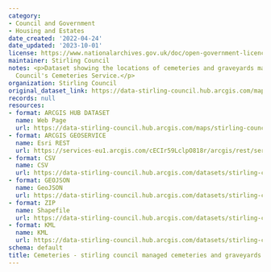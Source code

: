 ```yaml
---
category:
- Council and Government
- Housing and Estates
date_created: '2022-04-24'
date_updated: '2023-10-01'
license: https://www.nationalarchives.gov.uk/doc/open-government-licence/version/3/
maintainer: Stirling Council
notes: <p>Dataset showing the locations of cemeteries and graveyards managed by Stirling
  Council's Cemeteries Service.</p>
organization: Stirling Council
original_dataset_link: https://data-stirling-council.hub.arcgis.com/maps/stirling-council::cemeteries-stirling-council-managed-cemeteries-and-graveyards
records: null
resources:
- format: ARCGIS HUB DATASET
  name: Web Page
  url: https://data-stirling-council.hub.arcgis.com/maps/stirling-council::cemeteries-stirling-council-managed-cemeteries-and-graveyards
- format: ARCGIS GEOSERVICE
  name: Esri REST
  url: https://services-eu1.arcgis.com/cECIr59LclpO818r/arcgis/rest/services/Land_Services_Cemetery_Sites/FeatureServer/22
- format: CSV
  name: CSV
  url: https://data-stirling-council.hub.arcgis.com/datasets/stirling-council::cemeteries-stirling-council-managed-cemeteries-and-graveyards.csv?where=1=1&outSR=%7B%22latestWkid%22%3A27700%2C%22wkid%22%3A27700%7D
- format: GEOJSON
  name: GeoJSON
  url: https://data-stirling-council.hub.arcgis.com/datasets/stirling-council::cemeteries-stirling-council-managed-cemeteries-and-graveyards.geojson?where=1=1&outSR=%7B%22latestWkid%22%3A27700%2C%22wkid%22%3A27700%7D
- format: ZIP
  name: Shapefile
  url: https://data-stirling-council.hub.arcgis.com/datasets/stirling-council::cemeteries-stirling-council-managed-cemeteries-and-graveyards.zip?where=1=1&outSR=%7B%22latestWkid%22%3A27700%2C%22wkid%22%3A27700%7D
- format: KML
  name: KML
  url: https://data-stirling-council.hub.arcgis.com/datasets/stirling-council::cemeteries-stirling-council-managed-cemeteries-and-graveyards.kml?where=1=1&outSR=%7B%22latestWkid%22%3A27700%2C%22wkid%22%3A27700%7D
schema: default
title: Cemeteries - stirling council managed cemeteries and graveyards
---
```

